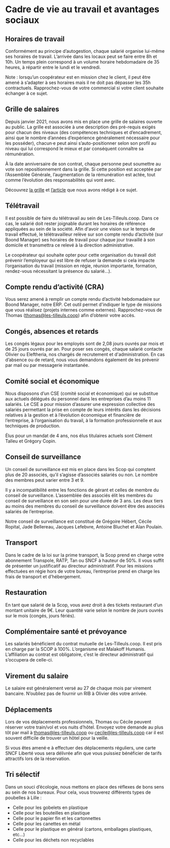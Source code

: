 # Cadre de vie au travail et avantages sociaux

## Horaires de travail

Conformément au principe d’autogestion, chaque salarié organise lui-même ses horaires de travail. L’arrivée dans les locaux peut se faire entre 8h et 10h. Un temps plein correspond à un volume horaire hebdomadaire de 35 heures, à répartir entre le lundi et le vendredi.

Note : lorsqu’un coopérateur est en mission chez le client, il peut être amené à s’adapter à ses horaires mais il ne doit pas dépasser les 35h contractuels. Rapprochez-vous de votre commercial si votre client souhaite échanger à ce sujet.

## Grille de salaires

Depuis janvier 2021, nous avons mis en place une grille de salaires ouverte au public. La grille est associée à une description des pré-requis exigés pour chacun des niveaux (des compétences techniques et d’encadrement, ainsi que le nombre d’années d’expérience généralement nécessaire pour les posséder), chacun·e peut ainsi s’auto-positionner selon son profil au niveau qui lui correspond le mieux et par conséquent connaître sa rémunération.

À la date anniversaire de son contrat, chaque personne peut soumettre au vote son repositionnement dans la grille. Si cette position est acceptée par l’Assemblée Générale, l’augmentation de la rémunération est actée, tout comme l’évolution des responsabilités qui vont avec.

Découvrez [la grille](../titles/README.md) et [l’article](https://les-tilleuls.coop/fr/blog/article/grille-salariale-a-vote) que nous avons rédigé à ce sujet.

## Télétravail

Il est possible de faire du télétravail au sein de Les-Tilleuls.coop. Dans ce cas, le salarié doit rester joignable durant les horaires de référence appliquées au sein de la société. Afin d'avoir une vision sur le temps de travail effectué, le télétravailleur relève sur son compte rendu d’activité (sur Boond Manager) ses horaires de travail pour chaque jour travaillé à son domicile et transmettra ce relevé à la direction administrative.

Le coopérateur qui souhaite opter pour cette organisation du travail doit prévenir l’employeur qui est libre de refuser la demande si cela impacte l’organisation du travail (mission en régie, réunion importante, formation, rendez-vous nécessitant la présence du salarié...). 

## Compte rendu d’activité (CRA)

Vous serez amené à remplir un compte rendu d’activité hebdomadaire sur Boond Manager, notre ERP. Cet outil permet d'indiquer le type de missions que vous réalisez (projets internes comme externes). Rapprochez-vous de Thomas (thomas@les-tilleuls.coop) afin d’obtenir votre accès.

## Congés, absences et retards

Les congés légaux pour les employés sont de 2,08 jours ouvrés par mois et de 25 jours ouvrés par an. Pour poser ses congés, chaque salarié contacte Olivier ou Eleftheria, nos chargés de recrutement et d'administration. En cas d’absence ou de retard, nous vous demandons également de les prévenir par mail ou par messagerie instantanée.

## Comité social et économique

Nous disposons d’un CSE (comité social et économique) qui se substitue aux actuels délégués du personnel dans les entreprises d’au moins 11 salariés. Le CSE a pour mission d’assurer une expression collective des salariés permettant la prise en compte de leurs intérêts dans les décisions relatives à la gestion et à l’évolution économique et financière de l’entreprise, à l’organisation du travail, à la formation professionnelle et aux techniques de production.

Élus pour un mandat de 4 ans, nos élus titulaires actuels sont Clément Talleu et Grégory Copin.

## Conseil de surveillance

Un conseil de surveillance est mis en place dans les Scop qui comptent plus de 20 associés, qu’il s’agisse d’associés salariés ou non. Le nombre des membres peut varier entre 3 et 9.

Il y a incompatibilité entre les fonctions de gérant et celles de membre du conseil de surveillance. L’assemblée des associés élit les membres du conseil de surveillance en son sein pour une durée de 3 ans. Les deux tiers au moins des membres du conseil de surveillance doivent être des associés salariés de l’entreprise.

Notre conseil de surveillance est constitué de Grégoire Hébert, Cécile Ropital, Jade Bellereau, Jacques Lefebvre, Antoine Bluchet et Alan Poulain.

## Transport

Dans le cadre de la loi sur la prime transport, la Scop prend en charge votre abonnement Transpole, RATP, Tan ou SNCF à hauteur de 50%. Il vous suffit de présenter un justificatif au directeur administratif. Pour les missions effectuées en régie hors de votre bureau, l’entreprise prend en charge les frais de transport et d’hébergement.

## Restauration

En tant que salarié de la Scop, vous avez droit à des tickets restaurant d’un montant unitaire de 9€. Leur quantité varie selon le nombre de jours ouvrés sur le mois (congés, jours fériés).

## Complémentaire santé et prévoyance

Les salariés bénéficient du contrat mutuelle de Les-Tilleuls.coop. Il est pris en charge par la SCOP à 100%. L’organisme est Malakoff Humanis. L’affiliation au contrat est obligatoire, c’est le directeur administratif qui s’occupera de celle-ci.

## Virement du salaire

Le salaire est généralement versé au 27 de chaque mois par virement bancaire. N’oubliez pas de fournir un RIB à Olivier dès votre arrivée.

## Déplacements

Lors de vos déplacements professionnels, Thomas ou Cécile peuvent réserver votre train/vol et vos nuits d’hôtel. Envoyez votre demande au plus tôt par mail à thomas@les-tilleuls.coop ou cecile@les-tilleuls.coop car il est souvent difficile de trouver un hôtel pour la veille.

Si vous êtes amené·e à effectuer des déplacements réguliers, une carte SNCF Liberté vous sera délivrée afin que vous puissiez bénéficier de tarifs attractifs lors de la réservation.

## Tri sélectif

Dans un souci d’écologie, nous mettons en place des réflexes de bons sens au sein de nos bureaux. Pour cela, vous trouverez différents types de poubelles à Lille :

- Celle pour les gobelets en plastique
- Celle pour les bouteilles en plastique
- Celle pour le papier fin et les cartonnettes
- Celle pour les canettes en métal
- Celle pour le plastique en général (cartons, emballages plastiques, etc...)
- Celle pour les déchets non recyclables

